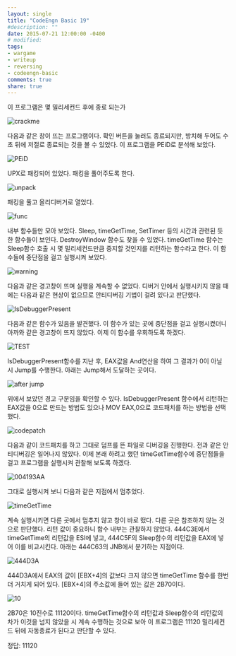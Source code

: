 ```yaml
---
layout: single
title: "CodeEngn Basic 19"
#description: ""
date: 2015-07-21 12:00:00 -0400
# modified: 
tags: 
- wargame
- writeup
- reversing
- codeengn-basic
comments: true
share: true
---
```



이 프로그램은 몇 밀리세컨드 후에 종료 되는가

![crackme](https://s01va.github.io/assets/images/2015-07-21-CodeEngn-Basic-19/0.png)

다음과 같은 창이 뜨는 프로그램이다. 확인 버튼을 눌러도 종료되지만, 방치해 두어도 수 초 뒤에 저절로 종료되는 것을 볼 수 있었다. 이 프로그램을 PEiD로 분석해 보았다.

![PEiD](https://s01va.github.io/assets/images/2015-07-21-CodeEngn-Basic-19/1.png)

UPX로 패킹되어 있었다. 패킹을 풀어주도록 한다.

![unpack](https://s01va.github.io/assets/images/2015-07-21-CodeEngn-Basic-19/2.png)

패킹을 풀고 올리디버거로 열었다.

![func](https://s01va.github.io/assets/images/2015-07-21-CodeEngn-Basic-19/3.png)

내부 함수들만 모아 보았다. Sleep, timeGetTime, SetTimer 등의 시간과 관련된 듯 한 함수들이 보인다. DestroyWindow 함수도 찾을 수 있었다. timeGetTime 함수는 Sleep함수 호출 시 몇 밀리세컨드만큼 중지할 것인지를 리턴하는 함수라고 한다. 이 함수들에 중단점을 걸고 실행시켜 보았다.

![warning](https://s01va.github.io/assets/images/2015-07-21-CodeEngn-Basic-19/4.png)

다음과 같은 경고창이 뜨며 실행을 계속할 수 없었다. 디버거 안에서 실행시키지 않을 때에는 다음과 같은 현상이 없으므로 안티디버깅 기법이 걸려 있다고 판단했다.

![IsDebuggerPresent](https://s01va.github.io/assets/images/2015-07-21-CodeEngn-Basic-19/5.png)

다음과 같은 함수가 있음을 발견했다. 이 함수가 있는 곳에 중단점을 걸고 실행시켰더니 아까와 같은 경고창이 뜨지 않았다. 이제 이 함수를 우회하도록 하겠다.

![TEST](https://s01va.github.io/assets/images/2015-07-21-CodeEngn-Basic-19/6.png)

IsDebuggerPresent함수를 지난 후, EAX값을 And연산을 하여 그 결과가 0이 아닐 시 Jump를 수행한다. 아래는 Jump해서 도달하는 곳이다.

![after jump](https://s01va.github.io/assets/images/2015-07-21-CodeEngn-Basic-19/7.png)

위에서 보았던 경고 구문임을 확인할 수 있다. IsDebuggerPresent 함수에서 리턴하는 EAX값을 0으로 만드는 방법도 있으나 MOV EAX,0으로 코드패치를 하는 방법을 선택했다. 

![codepatch](https://s01va.github.io/assets/images/2015-07-21-CodeEngn-Basic-19/8.png)

다음과 같이 코드패치를 하고 그대로 덤프를 뜬 파일로 디버깅을 진행한다. 전과 같은 안티디버깅은 일어나지 않았다. 이제 본래 하려고 했던 timeGetTime함수에 중단점들을 걸고 프로그램을 실행시켜 관찰해 보도록 하겠다.

![004193AA](https://s01va.github.io/assets/images/2015-07-21-CodeEngn-Basic-19/9.png)

그대로 실행시켜 보니 다음과 같은 지점에서 멈추었다.

![timeGetTime](https://s01va.github.io/assets/images/2015-07-21-CodeEngn-Basic-19/10.png)

계속 실행시키면 다른 곳에서 멈추지 않고 창이 바로 떴다. 다른 곳은 참조하지 않는 것으로 판단했다. 리턴 값이 중요하니 함수 내부는 관찰하지 않았다. 444C3E에서 timeGetTime의 리턴값을 ESI에 넣고, 444C5F의 Sleep함수의 리턴값을 EAX에 넣어 이를 비교시킨다. 아래는 444C63의 JNB에서 분기하는 지점이다.

![444D3A](https://s01va.github.io/assets/images/2015-07-21-CodeEngn-Basic-19/11.png)

444D3A에서 EAX의 값이 [EBX+4]의 값보다 크지 않으면 timeGetTime 함수를 한번 더 거치게 되어 있다. [EBX+4]의 주소값에 들어 있는 값은 2B70이다.

![10](https://s01va.github.io/assets/images/2015-07-21-CodeEngn-Basic-19/12.png)

2B70은 10진수로 11120이다. timeGetTime함수의 리턴값과 Sleep함수의 리턴값의 차가 이것을 넘지 않았을 시 계속 수행하는 것으로 보아 이 프로그램은 11120 밀리세컨드 뒤에 자동종료가 된다고 판단할 수 있다.

정답: 11120

